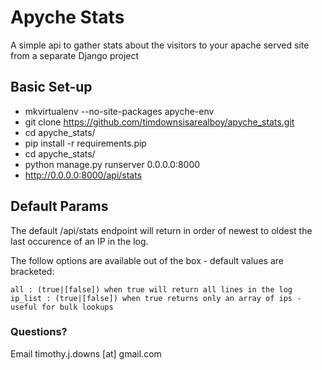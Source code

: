 # Apyche Stats

A simple api to gather stats about the visitors to your apache served site from a separate Django project

## Basic Set-up
- mkvirtualenv --no-site-packages apyche-env
- git clone https://github.com/timdownsisarealboy/apyche_stats.git
- cd apyche_stats/
- pip install -r requirements.pip
- cd apyche_stats/
- python manage.py runserver 0.0.0.0:8000
- http://0.0.0.0:8000/api/stats

## Default Params
The default /api/stats endpoint will return in order of newest to oldest the last occurence of an IP in the log.

The follow options are available out of the box - default values are bracketed:

```
all : (true|[false]) when true will return all lines in the log
ip_list : (true|[false]) when true returns only an array of ips - useful for bulk lookups
```

### Questions?

Email timothy.j.downs [at] gmail.com
